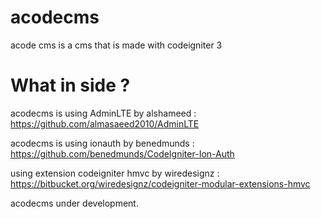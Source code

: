 # acodecms
acode cms is a cms that is made with codeigniter 3

# What in side ?

acodecms is using AdminLTE by alshameed : https://github.com/almasaeed2010/AdminLTE

acodecms is using ionauth by  benedmunds : https://github.com/benedmunds/CodeIgniter-Ion-Auth

using extension codeigniter hmvc by wiredesignz  : https://bitbucket.org/wiredesignz/codeigniter-modular-extensions-hmvc

acodecms under development.

